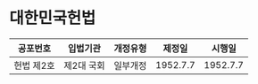 # 대한민국헌법
| 공포번호 | 입법기관 | 개정유형 | 제정일 | 시행일 |
|---|---|---|---|---|
| 헌법 제2호| 제2대 국회| 일부개정 | 1952.7.7| 1952.7.7 |